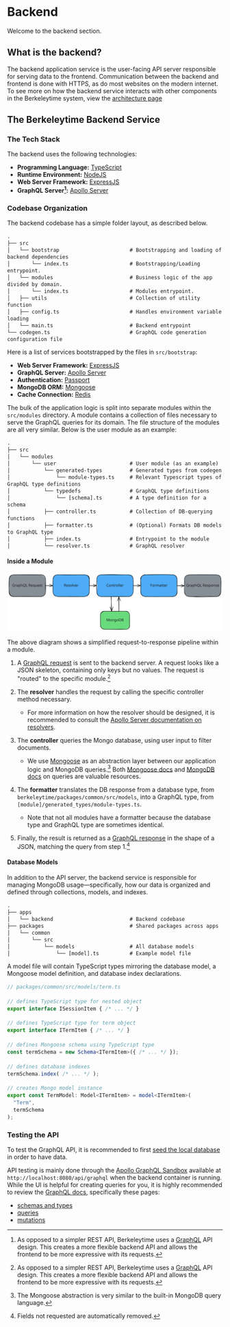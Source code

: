 # Backend

Welcome to the backend section.

<!-- toc -->

## What is the backend?

The backend application service is the user-facing API server responsible for serving data to the frontend. Communication between the backend and frontend is done with HTTPS, as do most websites on the modern internet. To see more on how the backend service interacts with other components in the Berkeleytime system, view the [architecture page](../infrastructure/onboarding.md#architecture)

## The Berkeleytime Backend Service

### The Tech Stack

The backend uses the following technologies:

- **Programming Language:** [TypeScript](https://www.typescriptlang.org/)
- **Runtime Environment:** [NodeJS](https://nodejs.org/)
- **Web Server Framework:** [ExpressJS](https://expressjs.com/)
- **GraphQL Server[^1]:** [Apollo Server](https://www.apollographql.com/docs/apollo-server)

[^1]: As opposed to a simpler REST API, Berkeleytime uses a [GraphQL](https://graphql.org/) API design. This creates a more flexible backend API and allows the frontend to be more expressive with its requests.

### Codebase Organization

The backend codebase has a simple folder layout, as described below.

```
.
├── src
│   └── bootstrap                       # Bootstrapping and loading of backend dependencies
│       └── index.ts                    # Bootstrapping/Loading entrypoint.
│   └── modules                         # Business logic of the app divided by domain.
│       └── index.ts                    # Modules entrypoint.
│   ├── utils                           # Collection of utility function
│   ├── config.ts                       # Handles environment variable loading
│   └── main.ts                         # Backend entrypoint
└── codegen.ts                          # GraphQL code generation configuration file
```

Here is a list of services bootstrapped by the files in `src/bootstrap`:
- **Web Server Framework:** [ExpressJS](https://expressjs.com/)
- **GraphQL Server:** [Apollo Server](https://www.apollographql.com/docs/apollo-server)
- **Authentication:** [Passport](https://www.passportjs.org/)
- **MongoDB ORM:** [Mongoose](https://mongoosejs.com/)
- **Cache Connection:** [Redis](https://redis.io/)

The bulk of the application logic is split into separate modules within the `src/modules` directory. A module contains a collection of files necessary to serve the GraphQL queries for its domain. The file structure of the modules are all very similar. Below is the user module as an example:

```
.
├── src
│   └── modules
│       └── user                        # User module (as an example)
│           └── generated-types         # Generated types from codegen
│               └── module-types.ts     # Relevant Typescript types of GraphQL type definitions
│           └── typedefs                # GraphQL type definitions
│               └── [schema].ts         # A type definition for a schema
│           ├── controller.ts           # Collection of DB-querying functions
│           ├── formatter.ts            # (Optional) Formats DB models to GraphQL type
│           ├── index.ts                # Entrypoint to the module
│           └── resolver.ts             # GraphQL resolver
```

#### Inside a Module

<p align="center">
    <img
        src="./assets/backend-module.svg"
        alt="berkeleytime backend module pipeline"
        height="75%" />
</p>

The above diagram shows a simplified request-to-response pipeline within a module.

1. A [GraphQL request](https://graphql.org/learn/queries/) is sent to the backend server. A request looks like a JSON skeleton, containing only keys but no values. The request is "routed" to the specific module.[^1]

2. The **resolver** handles the request by calling the specific controller method necessary.

    - For more information on how the resolver should be designed, it is recommended to consult the [Apollo Server documentation on resolvers](https://www.apollographql.com/docs/apollo-server/data/resolvers).

3. The **controller** queries the Mongo database, using user input to filter documents.

    - We use [Mongoose](https://mongoosejs.com/) as an abstraction layer between our application logic and MongoDB queries.[^2] Both [Mongoose docs](https://mongoosejs.com/docs/index.html) and [MongoDB docs](https://www.mongodb.com/docs/manual/crud/) on queries are valuable resources.

4. The **formatter** translates the DB response from a database type, from `berkeleytime/packages/common/src/models`, into a GraphQL type, from `[module]/generated_types/module-types.ts`.

    - Note that not all modules have a formatter because the database type and GraphQL type are sometimes identical.

5. Finally, the result is returned as a [GraphQL response](https://graphql.org/learn/response/) in the shape of a JSON, matching the query from step 1.[^3]

[^1]: In runtime, all of the modules and type definitions are merged into one by `src/modules/index.ts`, so there isn't any explicit "routing" in our application code.

[^2]: The Mongoose abstraction is very similar to the built-in MongoDB query language.

[^3]: Fields not requested are automatically removed.

#### Database Models

In addition to the API server, the backend service is responsible for managing MongoDB usage—specifically, how our data is organized and defined through collections, models, and indexes.

```
.
├── apps
│   └── backend                         # Backend codebase
├── packages                            # Shared packages across apps
│   └── common
│       └── src
│           └── models                  # All database models
│               └── [model].ts          # Example model file
```

A model file will contain TypeScript types mirroring the database model, a Mongoose model definition, and database index declarations.

```ts
// packages/common/src/models/term.ts

// defines TypeScript type for nested object
export interface ISessionItem { /* ... */ }

// defines TypeScript type for term object
export interface ITermItem { /* ... */ }

// defines Mongoose schema using TypeScript type
const termSchema = new Schema<ITermItem>({ /* ... */ });

// defines database indexes
termSchema.index( /* ... */ );

// creates Mongo model instance
export const TermModel: Model<ITermItem> = model<ITermItem>(
  "Term",
  termSchema
);
```

### Testing the API

To test the GraphQL API, it is recommended to first [seed the local database](../../getting-started/local-development.md#seeding-local-database) in order to have data.

API testing is mainly done through the [Apollo GraphQL Sandbox](https://www.apollographql.com/docs/apollo-sandbox) available at `http://localhost:8080/api/graphql` when the backend container is running. While the UI is helpful for creating queries for you, it is highly recommended to review the [GraphQL docs](https://graphql.org/learn/), specifically these pages:
- [schemas and types](https://graphql.org/learn/schema/)
- [queries](https://graphql.org/learn/queries/)
- [mutations](https://graphql.org/learn/mutations/)
